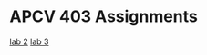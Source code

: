 # APCV 403 Assignments
[lab 2](https://ilynch22.github.io/apcv403/lab-2/index.html)
[lab 3](https://ilynch22.github.io/apcv403/lab-3/index.html)
